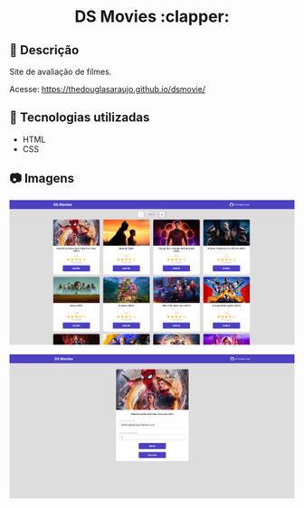 <h1 align="center">DS Movies :clapper:</h1>

## :memo: Descrição
Site de avaliação de filmes. <br/>
<p>Acesse: <a href="https://thedouglasaraujo.github.io/dsmovie/" target="_blank">https://thedouglasaraujo.github.io/dsmovie/</a></p>

## :wrench: Tecnologias utilizadas
- HTML
- CSS

## :camera: Imagens
 <p align="center">
  <img src="img/captura.png">
</p>
<p align="center">
  <img src="img/captura2.png">
</p>
